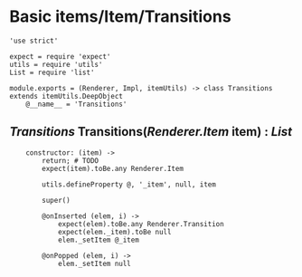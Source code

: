 Basic items/Item/Transitions
============================

	'use strict'

	expect = require 'expect'
	utils = require 'utils'
	List = require 'list'

	module.exports = (Renderer, Impl, itemUtils) -> class Transitions extends itemUtils.DeepObject
		@__name__ = 'Transitions'

*Transitions* Transitions(*Renderer.Item* item) : *List*
--------------------------------------------------------

		constructor: (item) ->
			return; # TODO
			expect(item).toBe.any Renderer.Item

			utils.defineProperty @, '_item', null, item

			super()

			@onInserted (elem, i) ->
				expect(elem).toBe.any Renderer.Transition
				expect(elem._item).toBe null
				elem._setItem @_item

			@onPopped (elem, i) ->
				elem._setItem null


